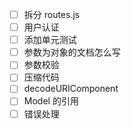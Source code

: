 - [ ] 拆分 routes.js
- [ ] 用户认证
- [ ] 添加单元测试
- [ ] 参数为对象的文档怎么写
- [ ] 参数校验
- [ ] 压缩代码
- [ ] decodeURIComponent
- [ ] Model 的引用
- [ ] 错误处理
